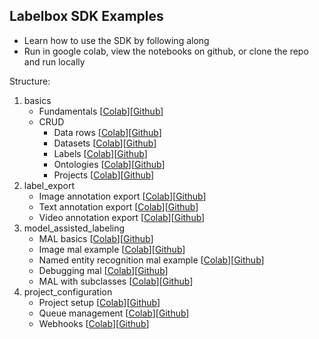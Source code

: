 ## Labelbox SDK Examples

* Learn how to use the SDK by following along
* Run in google colab, view the notebooks on github, or clone the repo and run locally

Structure:

1. basics
    * Fundamentals [[Colab](https://colab.research.google.com/github/Labelbox/labelbox-python/blob/examples/examples/basics/basics.ipynb)][[Github](basics/basics.ipynb)]
    * CRUD
        * Data rows [[Colab](https://colab.research.google.com/github/Labelbox/labelbox-python/blob/examples/examples/basics/data_rows.ipynb)][[Github](basics/data_rows.ipynb)]
        * Datasets [[Colab](https://colab.research.google.com/github/Labelbox/labelbox-python/blob/examples/examples/basics/datasets.ipynb)][[Github](basics/datasets.ipynb)]
        * Labels [[Colab](https://colab.research.google.com/github/Labelbox/labelbox-python/blob/examples/examples/basics/labels.ipynb)][[Github](basics/labels.ipynb)]
        * Ontologies [[Colab](https://colab.research.google.com/github/Labelbox/labelbox-python/blob/examples/examples/basics/ontologies.ipynb)][[Github](basics/ontologies.ipynb)]
        * Projects [[Colab](https://colab.research.google.com/github/Labelbox/labelbox-python/blob/examples/examples/basics/projects.ipynb)][[Github](basics/projects.ipynb)]
2. label_export
    * Image annotation export [[Colab](https://colab.research.google.com/github/Labelbox/labelbox-python/blob/examples/examples/label_export/images.ipynb)][[Github](label_export/images.ipynb)]
    * Text annotation export [[Colab](https://colab.research.google.com/github/Labelbox/labelbox-python/blob/examples/examples/label_export/text.ipynb)][[Github](label_export/text.ipynb)]
    * Video annotation export [[Colab](https://colab.research.google.com/github/Labelbox/labelbox-python/blob/examples/examples/label_export/video.ipynb)][[Github](label_export/video.ipynb)]
3. model_assisted_labeling
    * MAL basics [[Colab](https://colab.research.google.com/github/Labelbox/labelbox-python/blob/examples/examples/model_assisted_labeling/mal_basics.ipynb)][[Github](model_assisted_labeling/mal_basics.ipynb)]
    * Image mal example [[Colab](https://colab.research.google.com/github/Labelbox/labelbox-python/blob/examples/examples/model_assisted_labeling/image_mal.ipynb)][[Github](model_assisted_labeling/image_mal.ipynb)]
    * Named entity recognition mal example [[Colab](https://colab.research.google.com/github/Labelbox/labelbox-python/blob/examples/examples/model_assisted_labeling/ner_mal.ipynb)][[Github](model_assisted_labeling/ner_mal.ipynb)]
    * Debugging mal [[Colab](https://colab.research.google.com/github/Labelbox/labelbox-python/blob/examples/examples/model_assisted_labeling/debugging_mal.ipynb)][[Github](model_assisted_labeling/debugging_mal.ipynb)]
    * MAL with subclasses [[Colab](https://colab.research.google.com/github/Labelbox/labelbox-python/blob/examples/examples/model_assisted_labeling/mal_with_subclasses.ipynb)][[Github](model_assisted_labeling/mal_with_subclasses.ipynb)]
4. project_configuration
    * Project setup [[Colab](https://colab.research.google.com/github/Labelbox/labelbox-python/blob/examples/examples/project_configuration/project_setup.ipynb)][[Github](project_configuration/project_setup.ipynb)]
    * Queue management [[Colab](https://colab.research.google.com/github/Labelbox/labelbox-python/blob/examples/examples/project_configuration/queue_management.ipynb)][[Github](project_configuration/queue_management.ipynb)]
    * Webhooks [[Colab](https://colab.research.google.com/github/Labelbox/labelbox-python/blob/examples/examples/project_configuration/webhooks.ipynb)][[Github](project_configuration/webhooks.ipynb)]
